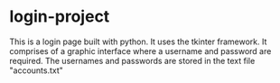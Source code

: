# login-project
 This is a login page built with python. It uses the tkinter framework. It comprises of a graphic interface where a username and password are required. The usernames and passwords are stored in the text file "accounts.txt"
